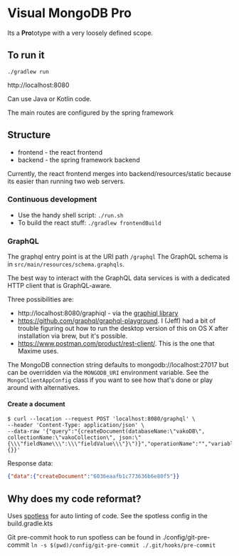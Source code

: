 # Visual MongoDB Pro

Its a **Pro**totype with a very loosely defined scope.


## To run it
```
./gradlew run
```

http://localhost:8080

Can use Java or Kotlin code.

The main routes are configured by the spring framework

## Structure

 * frontend - the react frontend
 * backend - the spring framework backend

Currently, the react frontend merges into backend/resources/static because its easier than running two web servers.

### Continuous development

 * Use the handy shell script: `./run.sh`
 * To build the react stuff: `./gradlew frontendBuild`

### GraphQL

The graphql entry point is at the URI path `/graphql` The GraphQL schema is in `src/main/resources/schema.graphqls`.

The best way to interact with the GraphQL data services is with a dedicated HTTP client that is GraphQL-aware.

Three possibilities are:

* http://localhost:8080/graphiql - via the [graphiql library](https://github.com/graphql/graphiql/blob/main/packages/graphiql/README.md)
* https://github.com/graphql/graphql-playground.  I (Jeff) had a bit of trouble figuring out how to run the desktop version of this on OS X
  after installation via brew, but it's possible.
* https://www.postman.com/product/rest-client/.  This is the one that Maxime uses.

The MongoDB connection string defaults to mongodb://localhost:27017 but can be overridden via the `MONGODB_URI` environment variable.
See the `MongoClientAppConfig` class if you want to see how that's done or play around with alternatives.

#### Create a document
```shell
$ curl --location --request POST 'localhost:8080/graphql' \
--header 'Content-Type: application/json' \
--data-raw '{"query":"{createDocument(databaseName:\"vakoDB\", collectionName:\"vakoCollection\", json:\"{\\\"fieldName\\\":\\\"fieldValue\\\"}\")}","operationName":"","variables":{}}'
```
Response data:
```json
{"data":{"createDocument":"6036eaafb1c773636b6e80f5"}}
```

## Why does my code reformat?

Uses [spotless](https://github.com/diffplug/spotless/tree/main/plugin-gradle) for auto linting of code.
See the spotless config in the build.gradle.kts

Git pre-commit hook to run spotless can be found in ./config/git-pre-commit
`ln -s $(pwd)/config/git-pre-commit ./.git/hooks/pre-commit`
